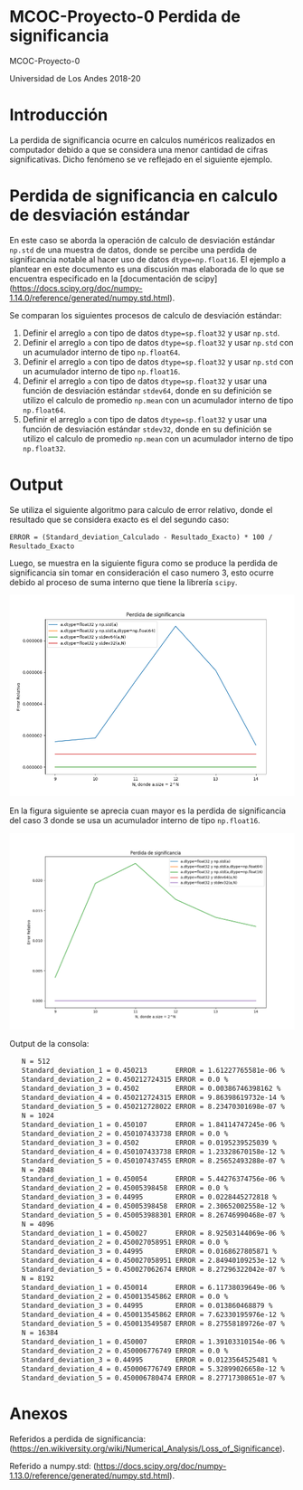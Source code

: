 # MCOC-Proyecto-0 Perdida de significancia
MCOC-Proyecto-0

Universidad de Los Andes 2018-20
# Introducción
La perdida de significancia ocurre en calculos numéricos realizados en computador debido a que se considera una menor cantidad de cifras significativas. Dicho fenómeno se ve reflejado en el siguiente ejemplo.
# Perdida de significancia en calculo de desviación estándar 
En este caso se aborda la operación de calculo de desviación estándar `np.std` de una muestra de datos, donde se percibe una perdida de significancia notable al hacer uso de datos `dtype=np.float16`. El ejemplo a plantear en este documento es una discusión mas elaborada de lo que se encuentra especificado en la [documentación de scipy] (https://docs.scipy.org/doc/numpy-1.14.0/reference/generated/numpy.std.html).

Se comparan los siguientes procesos de calculo de desviación estándar:

 1. Definir el arreglo `a` con tipo de datos `dtype=sp.float32` y usar `np.std`. 
 2. Definir el arreglo `a` con tipo de datos `dtype=sp.float32` y usar `np.std` con un acumulador interno de tipo `np.float64`. 
 3. Definir el arreglo `a` con tipo de datos `dtype=sp.float32` y usar `np.std` con un acumulador interno de tipo `np.float16`.
 4. Definir el arreglo `a` con tipo de datos `dtype=sp.float32` y usar una función de desviación estándar `stdev64`, donde en su definición se utilizo el calculo de promedio `np.mean` con un acumulador interno de tipo `np.float64`. 
 5. Definir el arreglo `a` con tipo de datos `dtype=sp.float32` y usar una función de desviación estándar `stdev32`, donde en su definición se utilizo el calculo de promedio `np.mean` con un acumulador interno de tipo `np.float32`.

# Output

Se utiliza el siguiente algoritmo para calculo de error relativo, donde el resultado que se considera exacto es el del segundo caso:

	ERROR = (Standard_deviation_Calculado - Resultado_Exacto) * 100 / Resultado_Exacto
 
 Luego, se muestra en la siguiente figura como se produce la perdida de significancia sin tomar en consideración el caso numero 3, esto ocurre debido al proceso de suma interno que tiene la librería `scipy`.
 
 ![Results](loss-of-significance-plot.png)
 
 En la figura siguiente se aprecia cuan mayor es la perdida de significancia del caso 3 donde se usa un acumulador interno de tipo `np.float16`.
 
 ![Results](loss-of-significance-plot2.png) 
 
 Output de la consola:
 
       N = 512
       Standard_deviation_1 = 0.450213       ERROR = 1.61227765581e-06 %
       Standard_deviation_2 = 0.450212724315 ERROR = 0.0 %
       Standard_deviation_3 = 0.4502         ERROR = 0.00386746398162 %
       Standard_deviation_4 = 0.450212724315 ERROR = 9.86398619732e-14 %
       Standard_deviation_5 = 0.450212728022 ERROR = 8.23470301698e-07 %
       N = 1024
       Standard_deviation_1 = 0.450107       ERROR = 1.84114747245e-06 %
       Standard_deviation_2 = 0.450107433738 ERROR = 0.0 %
       Standard_deviation_3 = 0.4502         ERROR = 0.0195239525039 %
       Standard_deviation_4 = 0.450107433738 ERROR = 1.23328670158e-12 %
       Standard_deviation_5 = 0.450107437455 ERROR = 8.25652493288e-07 %
       N = 2048
       Standard_deviation_1 = 0.450054       ERROR = 5.44276374756e-06 %
       Standard_deviation_2 = 0.45005398458  ERROR = 0.0 %
       Standard_deviation_3 = 0.44995        ERROR = 0.0228445272818 %
       Standard_deviation_4 = 0.45005398458  ERROR = 2.30652002558e-12 %
       Standard_deviation_5 = 0.450053988301 ERROR = 8.26746990468e-07 %
       N = 4096
       Standard_deviation_1 = 0.450027       ERROR = 8.92503144069e-06 %
       Standard_deviation_2 = 0.450027058951 ERROR = 0.0 %
       Standard_deviation_3 = 0.44995        ERROR = 0.0168627805871 %
       Standard_deviation_4 = 0.450027058951 ERROR = 2.84940109253e-12 %
       Standard_deviation_5 = 0.450027062674 ERROR = 8.27296322042e-07 %
       N = 8192
       Standard_deviation_1 = 0.450014       ERROR = 6.11738039649e-06 %
       Standard_deviation_2 = 0.450013545862 ERROR = 0.0 %
       Standard_deviation_3 = 0.44995        ERROR = 0.013860468879 %
       Standard_deviation_4 = 0.450013545862 ERROR = 7.62330195976e-12 %
       Standard_deviation_5 = 0.450013549587 ERROR = 8.27558189726e-07 %
       N = 16384
       Standard_deviation_1 = 0.450007       ERROR = 1.39103310154e-06 %
       Standard_deviation_2 = 0.450006776749 ERROR = 0.0 %
       Standard_deviation_3 = 0.44995        ERROR = 0.0123564525481 %
       Standard_deviation_4 = 0.450006776749 ERROR = 5.32899026658e-12 %
       Standard_deviation_5 = 0.450006780474 ERROR = 8.27717308651e-07 %
# Anexos

Referidos a perdida de significancia: (https://en.wikiversity.org/wiki/Numerical_Analysis/Loss_of_Significance).

Referido a numpy.std: (https://docs.scipy.org/doc/numpy-1.13.0/reference/generated/numpy.std.html).
